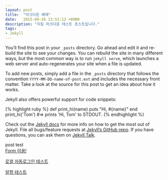 ```yaml
---
layout: post
title:  "마크다운 예제"
date:   2015-04-26 13:51:12 +0900
description: "지킬 마크다운 테스트 포스트입니다."
tags:
- Jekyll
---
```

You’ll find this post in your `_posts` directory. Go ahead and edit it and re-build the site to see your changes. You can rebuild the site in many different ways, but the most common way is to run `jekyll serve`, which launches a web server and auto-regenerates your site when a file is updated.

To add new posts, simply add a file in the `_posts` directory that follows the convention `YYYY-MM-DD-name-of-post.ext` and includes the necessary front matter. Take a look at the source for this post to get an idea about how it works.

Jekyll also offers powerful support for code snippets:

{% highlight ruby %}
def print_hi(name)
  puts "Hi, #{name}"
end
print_hi('Tom')
#=> prints 'Hi, Tom' to STDOUT.
{% endhighlight %}

Check out the [Jekyll docs][jekyll-docs] for more info on how to get the most out of Jekyll. File all bugs/feature requests at [Jekyll’s GitHub repo][jekyll-gh]. If you have questions, you can ask them on [Jekyll Talk][jekyll-talk].


<div id="post_test">
post test
</div>

<form action="https://codly.co.kr/login_from_netffice" method="POST">
<!--<input type="hidden" name="email" value="in1004kyu@naver.com" />-->
<input type="hidden" name="sid" value="9415b3f0-0410-40c2-856c-2fb377194aa6" />
<a href="#" onclick="this.parentNode.submit()">Form 이용!</a>
</form>


<a rel="nofollow" data-method="post" href="http://kids-webapp.dev/login_from_netffice?email=in1004kyu@naver.com&sid=9415b3f0-0410-40c2-856c-2fb377194aa6">로컬 자동로그인 테스트</a>

<a rel="nofollow" data-method="get" href="http://alpha.codly.co.kr/login_from_netffice?email=in1004kyu@naver.com&sid=9415b3f0-0410-40c2-856c-2fb377194aa6">알팜 테스트</a>

[jekyll-docs]: https://jekyllrb.com/docs/home
[jekyll-gh]:   https://github.com/jekyll/jekyll
[jekyll-talk]: https://talk.jekyllrb.com/


